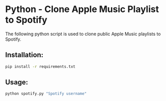 # Python - Clone Apple Music Playlist to Spotify

The following python script is used to clone public Apple Music playlists to Spotify.

## Installation:

```bash
pip install -r requirements.txt
```

## Usage:

```bash
python spotify.py "Spotify username"
```